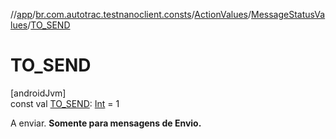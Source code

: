 //[app](../../../../index.md)/[br.com.autotrac.testnanoclient.consts](../../index.md)/[ActionValues](../index.md)/[MessageStatusValues](index.md)/[TO_SEND](-t-o_-s-e-n-d.md)

# TO_SEND

[androidJvm]\
const val [TO_SEND](-t-o_-s-e-n-d.md): [Int](https://kotlinlang.org/api/latest/jvm/stdlib/kotlin/-int/index.html) = 1

A enviar. **Somente para mensagens de Envio.**
